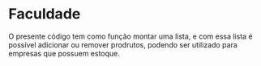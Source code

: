 # Faculdade
 O presente código tem como função montar uma lista, e com essa lista é possível adicionar ou remover prodrutos, podendo ser utilizado para empresas que possuem estoque.

